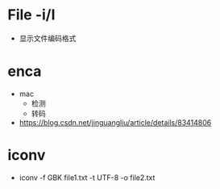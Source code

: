 # File -i/I

+ 显示文件编码格式



# enca 

+ mac
  + 检测
  + 转码
+ https://blog.csdn.net/jinguangliu/article/details/83414806



# iconv

+ iconv -f GBK file1.txt -t UTF-8 -o file2.txt
